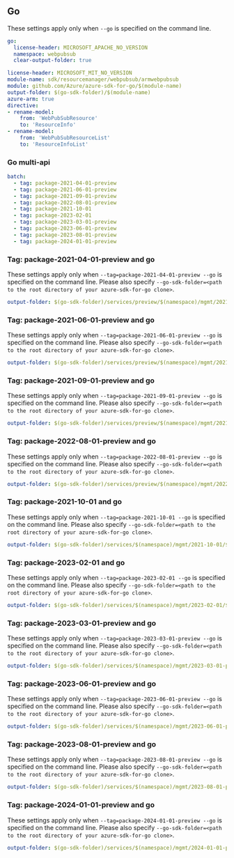 ## Go

These settings apply only when `--go` is specified on the command line.

``` yaml $(go) && !$(track2)
go:
  license-header: MICROSOFT_APACHE_NO_VERSION
  namespace: webpubsub
  clear-output-folder: true
```

``` yaml $(go) && $(track2)
license-header: MICROSOFT_MIT_NO_VERSION
module-name: sdk/resourcemanager/webpubsub/armwebpubsub
module: github.com/Azure/azure-sdk-for-go/$(module-name)
output-folder: $(go-sdk-folder)/$(module-name)
azure-arm: true
directive:
- rename-model:
    from: 'WebPubSubResource'
    to: 'ResourceInfo'
- rename-model:
    from: 'WebPubSubResourceList'
    to: 'ResourceInfoList'
```

### Go multi-api

``` yaml $(go) && $(multiapi)
batch:
  - tag: package-2021-04-01-preview
  - tag: package-2021-06-01-preview
  - tag: package-2021-09-01-preview
  - tag: package-2022-08-01-preview
  - tag: package-2021-10-01
  - tag: package-2023-02-01
  - tag: package-2023-03-01-preview
  - tag: package-2023-06-01-preview
  - tag: package-2023-08-01-preview
  - tag: package-2024-01-01-preview
```

### Tag: package-2021-04-01-preview and go

These settings apply only when `--tag=package-2021-04-01-preview --go` is specified on the command line.
Please also specify `--go-sdk-folder=<path to the root directory of your azure-sdk-for-go clone>`.

``` yaml $(tag) == 'package-2021-04-01-preview' && $(go)
output-folder: $(go-sdk-folder)/services/preview/$(namespace)/mgmt/2021-04-01-preview/$(namespace)
```


### Tag: package-2021-06-01-preview and go

These settings apply only when `--tag=package-2021-06-01-preview --go` is specified on the command line.
Please also specify `--go-sdk-folder=<path to the root directory of your azure-sdk-for-go clone>`.

``` yaml $(tag) == 'package-2021-06-01-preview' && $(go)
output-folder: $(go-sdk-folder)/services/preview/$(namespace)/mgmt/2021-06-01-preview/$(namespace)
```

### Tag: package-2021-09-01-preview and go

These settings apply only when `--tag=package-2021-09-01-preview --go` is specified on the command line.
Please also specify `--go-sdk-folder=<path to the root directory of your azure-sdk-for-go clone>`.

``` yaml $(tag) == 'package-2021-09-01-preview' && $(go)
output-folder: $(go-sdk-folder)/services/preview/$(namespace)/mgmt/2021-09-01-preview/$(namespace)
```

### Tag: package-2022-08-01-preview and go

These settings apply only when `--tag=package-2022-08-01-preview --go` is specified on the command line.
Please also specify `--go-sdk-folder=<path to the root directory of your azure-sdk-for-go clone>`.

``` yaml $(tag) == 'package-2022-08-01-preview' && $(go)
output-folder: $(go-sdk-folder)/services/preview/$(namespace)/mgmt/2022-08-01-preview/$(namespace)
```

### Tag: package-2021-10-01 and go

These settings apply only when `--tag=package-2021-10-01 --go` is specified on the command line.
Please also specify `--go-sdk-folder=<path to the root directory of your azure-sdk-for-go clone>`.

``` yaml $(tag) == 'package-2021-10-01' && $(go)
output-folder: $(go-sdk-folder)/services/$(namespace)/mgmt/2021-10-01/$(namespace)
```

### Tag: package-2023-02-01 and go

These settings apply only when `--tag=package-2023-02-01 --go` is specified on the command line.
Please also specify `--go-sdk-folder=<path to the root directory of your azure-sdk-for-go clone>`.

``` yaml $(tag) == 'package-2023-02-01' && $(go)
output-folder: $(go-sdk-folder)/services/$(namespace)/mgmt/2023-02-01/$(namespace)
```

### Tag: package-2023-03-01-preview and go

These settings apply only when `--tag=package-2023-03-01-preview --go` is specified on the command line.
Please also specify `--go-sdk-folder=<path to the root directory of your azure-sdk-for-go clone>`.

``` yaml $(tag) == 'package-2023-03-01-preview' && $(go)
output-folder: $(go-sdk-folder)/services/$(namespace)/mgmt/2023-03-01-preview/$(namespace)
```

### Tag: package-2023-06-01-preview and go

These settings apply only when `--tag=package-2023-06-01-preview --go` is specified on the command line.
Please also specify `--go-sdk-folder=<path to the root directory of your azure-sdk-for-go clone>`.

``` yaml $(tag) == 'package-2023-06-01-preview' && $(go)
output-folder: $(go-sdk-folder)/services/$(namespace)/mgmt/2023-06-01-preview/$(namespace)
```

### Tag: package-2023-08-01-preview and go

These settings apply only when `--tag=package-2023-08-01-preview --go` is specified on the command line.
Please also specify `--go-sdk-folder=<path to the root directory of your azure-sdk-for-go clone>`.

``` yaml $(tag) == 'package-2023-08-01-preview' && $(go)
output-folder: $(go-sdk-folder)/services/$(namespace)/mgmt/2023-08-01-preview/$(namespace)
```

### Tag: package-2024-01-01-preview and go

These settings apply only when `--tag=package-2024-01-01-preview --go` is specified on the command line.
Please also specify `--go-sdk-folder=<path to the root directory of your azure-sdk-for-go clone>`.

``` yaml $(tag) == 'package-2024-01-01-preview' && $(go)
output-folder: $(go-sdk-folder)/services/$(namespace)/mgmt/2024-01-01-preview/$(namespace)
```